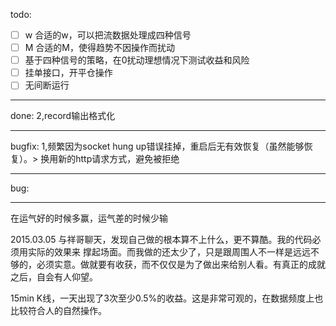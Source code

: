 todo:
- [ ] w 合适的w，可以把流数据处理成四种信号
- [ ] M 合适的M，使得趋势不因操作而扰动
- [ ] 基于四种信号的策略，在0扰动理想情况下测试收益和风险
- [ ] 挂单接口，开平仓操作
- [ ] 无间断运行

----------------
done:
2,record输出格式化

----------------
bugfix:
1,频繁因为socket hung up错误挂掉，重启后无有效恢复（虽然能够恢复）。> 换用新的http请求方式，避免被拒绝

----------------
bug:

----------------
在运气好的时候多赢，运气差的时候少输

2015.03.05 与祥哥聊天，发现自己做的根本算不上什么，更不算酷。我的代码必须用实际的效果来
撑起场面。而我做的还太少了，只是跟周围人不一样是远远不够的，必须实意。做就要有收获，而不仅仅是为了做出来给别人看。有真正的成就之后，自会有人仰望。

15min K线，一天出现了3次至少0.5%的收益。这是非常可观的，在数据频度上也比较符合人的自然操作。
